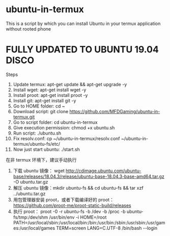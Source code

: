 # ubuntu-in-termux
This is a script by which you can install Ubuntu in your termux application without rooted phone

# FULLY UPDATED TO UBUNTU 19.04 DISCO

Steps
1. Update termux: apt-get update && apt-get upgrade -y
2. Install wget: apt-get install wget -y
3. Install proot: apt-get install proot -y
4. Install git: apt-get install git -y
5. Go to HOME folder: cd ~
6. Download script: git clone https://github.com/MFDGaming/ubuntu-in-termux.git
7. Go to script folder: cd ubuntu-in-termux
8. Give execution permission: chmod +x ubuntu.sh
9. Run script: ./ubuntu.sh
10. Fix resolv.conf: cp ~/ubuntu-in-termux/resolv.conf ~/ubuntu-in-termux/ubuntu-fs/etc/
11. Now just start ubuntu: ./start.sh

在非 termux 环境下，建议手动执行
1. 下载 ubuntu 镜像： wget http://cdimage.ubuntu.com/ubuntu-base/releases/18.04.3/release/ubuntu-base-18.04.3-base-amd64.tar.gz -O ubuntu.tar.gz
2. 解压 ubuntu 镜像：mkdir ubuntu-fs && cd ubuntu-fs && tar xzf ../ubuntu.tar.gz
3. 用包管理器安装 proot，或者下载编译好的 proot：https://github.com/proot-me/proot-static-build/releases
4. 执行 proot： proot -0 -r ubuntu-fs -b /dev -b /proc -b ubuntu-fs/tmp:/dev/shm /usr/bin/env -i HOME=/root PATH=/usr/local/sbin:/usr/local/bin:/bin:/usr/bin:/sbin:/usr/sbin:/usr/games:/usr/local/games TERM=screen LANG=C.UTF-8 /bin/bash --login
